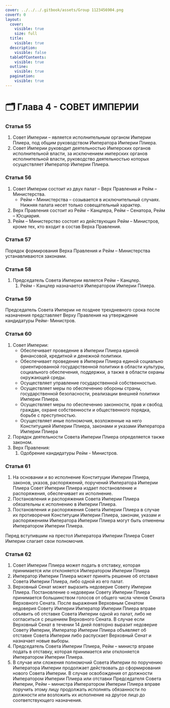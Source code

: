 ```yaml
---
cover: ../../../.gitbook/assets/Group 1123456904.png
coverY: 0
layout:
  cover:
    visible: true
    size: full
  title:
    visible: true
  description:
    visible: false
  tableOfContents:
    visible: true
  outline:
    visible: true
  pagination:
    visible: true
---
```


# 🗂️ Глава 4 - СОВЕТ ИМПЕРИИ

### **Статья 55**

1. Совет Империи – является исполнительным органом Империи Плиера, под общим руководством Императора Империи Плиера.
2. Совет Империи руководит деятельностью Имперских органов исполнительной власти, за исключением имперских органов исполнительной власти, руководство деятельностью которых осуществляет Император Империи Плиера.

### **Статья 56**

1. Совет Империи состоит из двух палат – Верх Правления и Рейм – Министерства.
   * Рейм – Министерства – созывается в исключительный случаях. Нижняя палата несет только совещательный характер.
2. Верх Правления состоит из Рейм – Канцлера, Рейм – Сенатора, Рейм – Юсциария.
3. Рейм – Министерство состоят из действующих Рейм – Министров, кроме тех, кто входит в состав Верха Правления.

### **Статья 57**

Порядок формирования Верха Правления и Рейм – Министерства устанавливаются законами.

### **Статья 58**

1. Председатель Совета Империи является Рейм – Канцлер.
   1. Рейм - Канцлер назначается Императором Империи Плиера.

### **Статья 59**

Председатель Совета Империи не позднее трехдневного срока после назначения представляет Верху Правления на утверждение кандидатуры Рейм- Министров.

### **Статья 60**

1. Совет Империи:
   * Обеспечивает проведение в Империи Плиера единой финансовой, кредитной и денежной политики.
   * Обеспечивает проведение в Империи Плиера единой социально ориентированной государственной политики в области культуры, социального обеспечения, поддержки, а также в области охраны окружающей среды.
   * Осуществляет управление государственной собственностью.
   * Осуществляет меры по обеспечению обороны страны, государственной безопасности, реализации внешней политики Империи Плиера.
   * Осуществляет меры по обеспечению законности, прав и свобод граждан, охране собственности и общественного порядка, борьбе с преступностью.
   * Осуществляет иные полномочия, возложенные на него Конституцией Империи Плиера, законами и указами Императора Империи Плиера
2. Порядок деятельности Совета Империи Плиера определяется также законом.
3. Верх Правления:
   1. Одобрение кандидатуры Рейм - Министров.

### **Статья 61**

1. На основании и во исполнение Конституции Империи Плиера, законов, указов, распоряжений, поручений Императора Империи Плиера Совет Империи Плиера издает постановление и распоряжения, обеспечивает их исполнение.
2. Постановления и распоряжения Совета Империи Плиера обязательны к исполнению в Империи Плиера.
3. Постановления и распоряжения Совета Империи Плиера в случае их противоречия Конституции Империи Плиера, законам, указам и распоряжениям Императора Империи Плиера могут быть отменены Императором Империи Плиера.

Перед вступившим на престол Императора Империи Плиера Совет Империи слагает свои полномочия.

### **Статья 62**

1. Совет Империи Плиера может подать в отставку, которая принимается или отклоняется Императором Империи Плиера
2. Император Империи Плиера может принять решение об отставке Совета Империи Плиера, либо одной из его палат.
3. Верховный Сенат может выразить недоверие Совету Империи Плиера. Постановление о недоверии Совету Империи Плиера принимается большинством голосов от общего числа членов Сената Верховного Сената. После выражения Верховным Сенатом недоверия Совету Империи Император Империи Плиера вправе объявить об отставке Совета Империи одной из палат, либо не согласиться с решением Верховного Сената. В случае если Верховный Сенат в течении 14 дней повторно выразит недоверие Совету Империи, Император Империи Плиера объявляет об отставке Совета Империи либо распускает Верховный Сенат и назначает новые выборы.
4. Председатель Совета Империи Плиера, Рейм – министр вправе подать в отставку, которая принимается или отклоняется Императором Империи Плиера.
5. В случае или сложения полномочий Совета Империи по поручению Императора Империи продолжает действовать до сформирования нового Совета Империи. В случае освобождения от должности Императором Империи Плиера или отставки Председателя Совета Империи, Рейм – министра Императором Империи Плиера вправе поручить этому лицу продолжать исполнять обязанности по должности или возложить их исполнение на другое лицо до соответствующего назначения.
